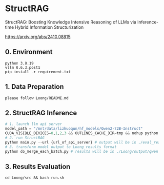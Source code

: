 # StructRAG
StructRAG: Boosting Knowledge Intensive Reasoning of LLMs via Inference-time Hybrid Information Structurization 

https://arxiv.org/abs/2410.08815

## 0. Environment
```
python 3.8.19
vllm 0.6.3.post1
pip install -r requirement.txt
```

## 1. Data Preparation
```
please follow Loong/README.md
```

## 2. StructRAG Inference
```python
# 1. launch llm api server
model_path = "/mnt/data/lizhuoqun/hf_models/Qwen2-72B-Instruct"
CUDA_VISIBLE_DEVICES=0,1,2,3 && OUTLINES_CACHE_DIR=tmp && nohup python -m vllm.entrypoints.openai.api_server --model ${model_path} --served-model-name Qwen --tensor-parallel-size 4 --port 1225 --disable-custom-all-reduce > vllm.log
# 2. run StructRAG
python main.py --url {url_of_api_server} # output will be in ./eval_results/qwen/loong
# 3. transform model output to Loong results format
python do_merge_each_batch.py # results will be in ./Loong/output/qwen
```

## 3. Results Evaluation
```
cd Loong/src && bash run.sh
```